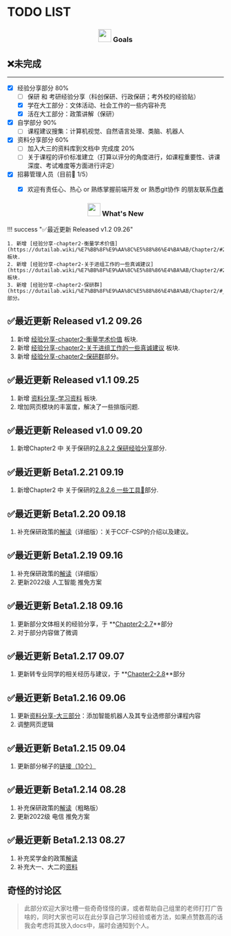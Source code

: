 # TODO LIST

<div>
  <h3 align="center">
    <img src="https://yuezih-bucket.oss-cn-beijing.aliyuncs.com/email.png" width="30" />
        Goals
  </h3>
</div>

## ❌未完成

---

- [x] 经验分享部分 80%
    * [ ] 保研 和 考研经验分享（科创保研、行政保研；考外校的经验贴）
    * [x] 学在大工部分：文体活动、社会工作的一些内容补充
    * [x] 活在大工部分：政策讲解（保研）
- [x] 自学部分 90%
    * [ ] 课程建议搜集：计算机视觉、自然语言处理、类脑、机器人

- [x] 资料分享部分 60%
    - [ ] 加入大三的资料库到文档中 完成度 20%
    - [ ] 关于课程的评价标准建立（打算以评分的角度进行，如课程重要性、讲课深度、考试难度等方面进行评定）

- [x] 招募管理人员（目前💫 1/5）
    - [x] 欢迎有责任心、热心 or 熟练掌握前端开发 or 熟悉git协作 的朋友联系[作者](mailto:falcary@foxmail.com)


<div>
  <h3 align="center">
    <img src="https://yuezih-bucket.oss-cn-beijing.aliyuncs.com/inspiration.png" width="30" />
    What's New
  </h3>
</div>

!!! success "✅最近更新 Released v1.2 09.26"

    1. 新增 [经验分享-chapter2-衡量学术价值](https://dutailab.wiki/%E7%BB%8F%E9%AA%8C%E5%88%86%E4%BA%AB/Chapter2/#224) 板块.
    2. 新增 [经验分享-chapter2-关于进组工作的一些真诚建议](https://dutailab.wiki/%E7%BB%8F%E9%AA%8C%E5%88%86%E4%BA%AB/Chapter2/#227) 板块.
    3. 新增 [经验分享-chapter2-保研群](https://dutailab.wiki/%E7%BB%8F%E9%AA%8C%E5%88%86%E4%BA%AB/Chapter2/#_1)部分。   
    
## ✅最近更新 Released v1.2 09.26
1. 新增 [经验分享-chapter2-衡量学术价值](https://dutailab.wiki/%E7%BB%8F%E9%AA%8C%E5%88%86%E4%BA%AB/Chapter2/#224) 板块.
2. 新增 [经验分享-chapter2-关于进组工作的一些真诚建议](https://dutailab.wiki/%E7%BB%8F%E9%AA%8C%E5%88%86%E4%BA%AB/Chapter2/#227) 板块.
3. 新增 [经验分享-chapter2-保研群](https://dutailab.wiki/%E7%BB%8F%E9%AA%8C%E5%88%86%E4%BA%AB/Chapter2/#_1)部分。
## ✅最近更新 Released v1.1 09.25
1. 新增 [资料分享-学习资料](资料分享/learning_material.md) 板块.
2. 增加网页模块的丰富度，解决了一些排版问题.

## ✅最近更新 Released v1.0 09.20
1. 新增Chapter2 中 关于保研的[2.8.2.2 保研经验分享](https://dutailab.wiki/%E7%BB%8F%E9%AA%8C%E5%88%86%E4%BA%AB/Chapter2/#example-iii)部分.
## ✅最近更新 Beta1.2.21 09.19
1. 新增Chapter2 中 关于保研的[2.8.2.6 一些工具🔧](http://127.0.0.1:8000/%E7%BB%8F%E9%AA%8C%E5%88%86%E4%BA%AB/Chapter2/#2825)部分.
## ✅最近更新 Beta1.2.20 09.18

1. 补充保研政策的[解读](https://dutailab.wiki/%E7%BB%8F%E9%AA%8C%E5%88%86%E4%BA%AB/Chapter3/#343)（详细版）：关于CCF-CSP的介绍以及建议。
## ✅最近更新 Beta1.2.19 09.16

1. 补充保研政策的[解读](https://dutailab.wiki/%E7%BB%8F%E9%AA%8C%E5%88%86%E4%BA%AB/Chapter3/#343)（详细版）
2. 更新2022级 人工智能 推免方案

## ✅最近更新 Beta1.2.18 09.16
1. 更新部分文体相关的经验分享，于 **[Chapter2-2.7](https://dutailab.wiki/%E7%BB%8F%E9%AA%8C%E5%88%86%E4%BA%AB/Chapter2/#28)**部分
2. 对于部分内容做了微调
## ✅最近更新 Beta1.2.17 09.07
1. 更新转专业同学的相关经历与建议，于 **[Chapter2-2.8](https://dutailab.wiki/%E7%BB%8F%E9%AA%8C%E5%88%86%E4%BA%AB/Chapter2/#28)**部分

## ✅最近更新 Beta1.2.16 09.06
1. 更新[资料分享-大三部分](https://dutailab.wiki/%E8%B5%84%E6%96%99%E5%88%86%E4%BA%AB/3%E5%A4%A7%E4%B8%89%E5%B9%B4%E7%BA%A7/1%E4%B8%93%E4%B8%9A%E8%AF%BE%E7%A8%8B/course/)：添加智能机器人及其专业选修部分课程内容
2. 调整网页逻辑
## ✅最近更新 Beta1.2.15 09.04
1. 更新部分梯子的[链接（10个）](https://dutailab.wiki/%E5%BF%85%E5%AD%A6%E5%B7%A5%E5%85%B7/%E7%BF%BB%E5%A2%99/)
## ✅最近更新 Beta1.2.14 08.28

1. 补充保研政策的[解读](https://dutailab.wiki/%E7%BB%8F%E9%AA%8C%E5%88%86%E4%BA%AB/Chapter3/#343)（粗略版）
2. 更新2022级 电信 推免方案

## ✅最近更新 Beta1.2.13 08.27

1. 补充奖学金的政策[解读](https://dutailab.wiki/%E7%BB%8F%E9%AA%8C%E5%88%86%E4%BA%AB/Chapter3/#343)
2. 补充大一、大二的[资料](https://dutailab.wiki/%E8%B5%84%E6%96%99%E5%88%86%E4%BA%AB/1%E5%A4%A7%E4%B8%80%E5%B9%B4%E7%BA%A7/1%E4%B8%93%E4%B8%9A%E8%AF%BE%E7%A8%8B/course/)

## 奇怪的讨论区

   > 此部分欢迎大家吐槽一些奇奇怪怪的课，或者帮助自己组里的老师打打广告啥的，同时大家也可以在此分享自己学习经验或者方法，如果点赞数高的话我会考虑将其放入docs中，届时会通知到个人。

<script src="https://giscus.app/client.js"
        data-repo="AnonymousDUTAI/SREKCARC-IA-TUD"
        data-repo-id="R_kgDOKG3dKg"
        data-category="General"
        data-category-id="DIC_kwDOKG3dKs4CYmFw"
        data-mapping="pathname"
        data-strict="0"
        data-reactions-enabled="1"
        data-emit-metadata="0"
        data-input-position="top"
        data-theme="preferred_color_scheme"
        data-lang="zh-CN"
        data-loading="lazy"
        crossorigin="anonymous"
        async>
</script>

<script>
    var palette = __get("__palette")
    if (palette && typeof palette.color === "object") {
        if (palette.color.scheme === "slate") {
            const giscus = document.querySelector("script[src*=giscus]")
            giscus.setAttribute("data-theme", "dark_protanopia")
        }
    }

    document.addEventListener("DOMContentLoaded", function () {
        const ref = document.querySelector("[data-md-component=palette]")
        ref.addEventListener("change", function () {
            var palette = __get("__palette")
            if (palette && typeof palette.color === "object") {
                const theme = palette.color.scheme === "slate" ? "dark_protanopia" : "light_protanopia"
                const frame = document.querySelector(".giscus-frame")
                frame.contentWindow.postMessage({
                    giscus: { setConfig: { theme } }
                }, "https://giscus.app")
            }
        })
    })
</script>
